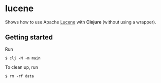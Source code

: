 # lucene

Shows how to use Apache [Lucene](https://lucene.apache.org/) with **Clojure** (without using a wrapper).

## Getting started

Run 

    $ clj -M -m main

To clean up, run

    $ rm -rf data